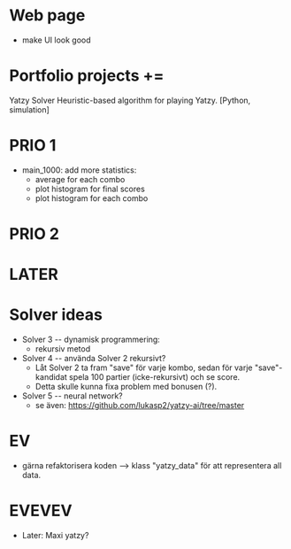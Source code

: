 # Web page
- make UI look good




# Portfolio projects +=
Yatzy Solver
Heuristic-based algorithm for playing Yatzy.
[Python, simulation]


# PRIO 1
- main_1000: add more statistics:
    - average for each combo
    - plot histogram for final scores
    - plot histogram for each combo


# PRIO 2



# LATER



# Solver ideas
- Solver 3 -- dynamisk programmering:
    - rekursiv metod
- Solver 4 -- använda Solver 2 rekursivt?
    - Låt Solver 2 ta fram "save" för varje kombo, sedan för varje "save"-kandidat spela 100 partier (icke-rekursivt) och se score.
    - Detta skulle kunna fixa problem med bonusen (?).
- Solver 5 -- neural network?
    - se även: https://github.com/lukasp2/yatzy-ai/tree/master



# EV
- gärna refaktorisera koden --> klass "yatzy_data" för att representera all data.



# EVEVEV
- Later: Maxi yatzy?
